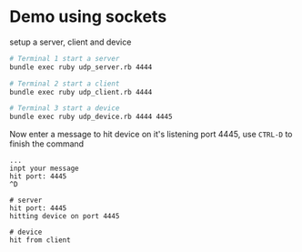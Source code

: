 # Demo using sockets

setup a server, client and device

```sh
# Terminal 1 start a server
bundle exec ruby udp_server.rb 4444

# Terminal 2 start a client
bundle exec ruby udp_client.rb 4444

# Terminal 3 start a device
bundle exec ruby udp_device.rb 4444 4445
```

Now enter a message to hit device on it's listening port 4445, use `CTRL-D` to
finish the command

```
...
inpt your message
hit port: 4445
^D

# server
hit port: 4445
hitting device on port 4445

# device
hit from client
```
